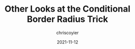 ---
author: chriscoyier
date: 2021-11-12
permalink: false
publisher: css
tags:
  - css
  - tricks
  - meta
target_url: https://css-tricks.com/other-looks-at-the-conditional-border-radius-trick/
title: Other Looks at the Conditional Border Radius Trick
---